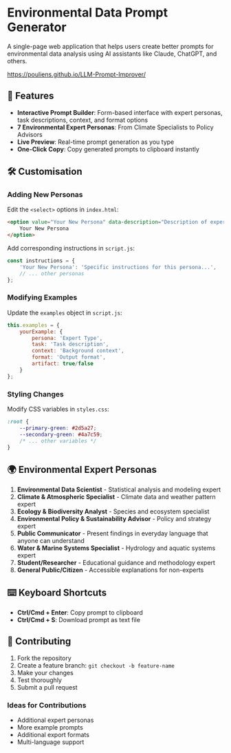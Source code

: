 # Environmental Data Prompt Generator

A single-page web application that helps users create better prompts for environmental data analysis using AI assistants like Claude, ChatGPT, and others.

https://pouliens.github.io/LLM-Prompt-Improver/

## 🌱 Features

- **Interactive Prompt Builder**: Form-based interface with expert personas, task descriptions, context, and format options
- **7 Environmental Expert Personas**: From Climate Specialists to Policy Advisors
- **Live Preview**: Real-time prompt generation as you type
- **One-Click Copy**: Copy generated prompts to clipboard instantly


## 🛠️ Customisation

### Adding New Personas

Edit the `<select>` options in `index.html`:

```html
<option value="Your New Persona" data-description="Description of expertise">
    Your New Persona
</option>
```

Add corresponding instructions in `script.js`:

```javascript
const instructions = {
    'Your New Persona': 'Specific instructions for this persona...',
    // ... other personas
};
```

### Modifying Examples

Update the `examples` object in `script.js`:

```javascript
this.examples = {
    yourExample: {
        persona: 'Expert Type',
        task: 'Task description',
        context: 'Background context',
        format: 'Output format',
        artifact: true/false
    }
};
```

### Styling Changes

Modify CSS variables in `styles.css`:

```css
:root {
    --primary-green: #2d5a27;
    --secondary-green: #4a7c59;
    /* ... other variables */
}
```

## 🌍 Environmental Expert Personas

1. **Environmental Data Scientist** - Statistical analysis and modeling expert
2. **Climate & Atmospheric Specialist** - Climate data and weather pattern expert
3. **Ecology & Biodiversity Analyst** - Species and ecosystem specialist
4. **Environmental Policy & Sustainability Advisor** - Policy and strategy expert
5. **Public Communicator** - Present findings in everyday language that anyone can understand
6. **Water & Marine Systems Specialist** - Hydrology and aquatic systems expert
7. **Student/Researcher** - Educational guidance and methodology expert
8. **General Public/Citizen** - Accessible explanations for non-experts

## ⌨️ Keyboard Shortcuts

- **Ctrl/Cmd + Enter**: Copy prompt to clipboard
- **Ctrl/Cmd + S**: Download prompt as text file

## 🤝 Contributing

1. Fork the repository
2. Create a feature branch: `git checkout -b feature-name`
3. Make your changes
4. Test thoroughly
5. Submit a pull request

### Ideas for Contributions

- Additional expert personas
- More example prompts
- Additional export formats
- Multi-language support
